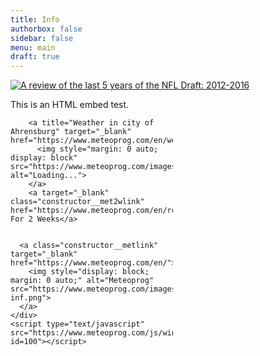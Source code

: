 ```yaml
---
title: Info
authorbox: false
sidebar: false
menu: main
draft: true
---
```


<div>
<div class='tableauPlaceholder' id='viz1504830938123' style='position: relative'><noscript><a href='#'><img alt='A review of the last 5 years of the NFL Draft: 2012-2016 ' src='https:&#47;&#47;public.tableau.com&#47;static&#47;images&#47;NF&#47;NFL-DraftValue-2012To2016&#47;LeagifyLast5Years2012-2016&#47;1_rss.png' style='border: none' /></a></noscript><object class='tableauViz'  style='display:none;'><param name='host_url' value='https%3A%2F%2Fpublic.tableau.com%2F' /> <param name='site_root' value='' /><param name='name' value='NFL-DraftValue-2012To2016&#47;LeagifyLast5Years2012-2016' /><param name='tabs' value='no' /><param name='toolbar' value='yes' /><param name='static_image' value='https:&#47;&#47;public.tableau.com&#47;static&#47;images&#47;NF&#47;NFL-DraftValue-2012To2016&#47;LeagifyLast5Years2012-2016&#47;1.png' /> <param name='animate_transition' value='yes' /><param name='display_static_image' value='yes' /><param name='display_spinner' value='yes' /><param name='display_overlay' value='yes' /><param name='display_count' value='yes' /></object></div>                <script type='text/javascript'>                    var divElement = document.getElementById('viz1504830938123');                    var vizElement = divElement.getElementsByTagName('object')[0];                    vizElement.style.minWidth='1020px';vizElement.style.maxWidth='1520px';vizElement.style.width='100%';vizElement.style.minHeight='1233px';vizElement.style.maxHeight='2033px';vizElement.style.height=(divElement.offsetWidth*0.75)+'px';                    var scriptElement = document.createElement('script');                    scriptElement.src = 'https://public.tableau.com/javascripts/api/viz_v1.js';                    vizElement.parentNode.insertBefore(scriptElement, vizElement);                </script>
</div>

This is an HTML embed test.


<div>
    <div class="meteoprog-informer" style="width: 260px" data-params='{"city_ids":"8545","domain":"https://www.meteoprog.com/en/","id":"66406c7c37b4561028029052","lang":"en"}'>

      
        <a title="Weather in city of Ahrensburg" target="_blank" href="https://www.meteoprog.com/en/weather/Ahrensburg/">
          <img style="margin: 0 auto; display: block" src="https://www.meteoprog.com/images/preloader.gif" alt="Loading...">
        </a>
        <a target="_blank" class="constructor__met2wlink" href="https://www.meteoprog.com/en/review/Ahrensburg/">Weather For 2 Weeks</a>
      

      <a class="constructor__metlink" target="_blank" href="https://www.meteoprog.com/en/">
        <img style="display: block; margin: 0 auto;" alt="Meteoprog" src="https://www.meteoprog.com/images/meteoprog-inf.png">
      </a>
    </div>
    <script type="text/javascript" src="https://www.meteoprog.com/js/winformer.min.js?id=100"></script>
</div>
